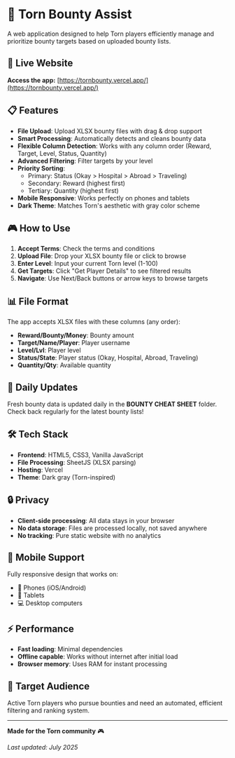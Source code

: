 # 🎯 Torn Bounty Assist

A web application designed to help Torn players efficiently manage and prioritize bounty targets based on uploaded bounty lists.

## 🚀 Live Website

**Access the app:** [https://tornbounty.vercel.app/](https://tornbounty.vercel.app/)

## 📋 Features

- **File Upload**: Upload XLSX bounty files with drag & drop support
- **Smart Processing**: Automatically detects and cleans bounty data
- **Flexible Column Detection**: Works with any column order (Reward, Target, Level, Status, Quantity)
- **Advanced Filtering**: Filter targets by your level
- **Priority Sorting**: 
  - Primary: Status (Okay > Hospital > Abroad > Traveling)
  - Secondary: Reward (highest first)
  - Tertiary: Quantity (highest first)
- **Mobile Responsive**: Works perfectly on phones and tablets
- **Dark Theme**: Matches Torn's aesthetic with gray color scheme

## 🎮 How to Use

1. **Accept Terms**: Check the terms and conditions
2. **Upload File**: Drop your XLSX bounty file or click to browse
3. **Enter Level**: Input your current Torn level (1-100)
4. **Get Targets**: Click "Get Player Details" to see filtered results
5. **Navigate**: Use Next/Back buttons or arrow keys to browse targets

## 📊 File Format

The app accepts XLSX files with these columns (any order):
- **Reward/Bounty/Money**: Bounty amount
- **Target/Name/Player**: Player username
- **Level/Lvl**: Player level
- **Status/State**: Player status (Okay, Hospital, Abroad, Traveling)
- **Quantity/Qty**: Available quantity

## 📁 Daily Updates

Fresh bounty data is updated daily in the **BOUNTY CHEAT SHEET** folder. Check back regularly for the latest bounty lists!

## 🛠️ Tech Stack

- **Frontend**: HTML5, CSS3, Vanilla JavaScript
- **File Processing**: SheetJS (XLSX parsing)
- **Hosting**: Vercel
- **Theme**: Dark gray (Torn-inspired)

## 🔒 Privacy

- **Client-side processing**: All data stays in your browser
- **No data storage**: Files are processed locally, not saved anywhere
- **No tracking**: Pure static website with no analytics

## 📱 Mobile Support

Fully responsive design that works on:
- 📱 Phones (iOS/Android)
- 📱 Tablets
- 💻 Desktop computers

## ⚡ Performance

- **Fast loading**: Minimal dependencies
- **Offline capable**: Works without internet after initial load
- **Browser memory**: Uses RAM for instant processing

## 🎯 Target Audience

Active Torn players who pursue bounties and need an automated, efficient filtering and ranking system.

---

**Made for the Torn community** 🎮

*Last updated: July 2025*
